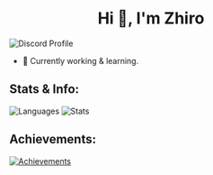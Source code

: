 <h1 align="center"> Hi 👋, I'm Zhiro </h1>

<img src="https://lanyard.cnrad.dev/api/750513734681624576" alt="Discord Profile"/>

- 🔭 Currently working & learning.

<h2> Stats & Info: </h2>

<img src="https://github-readme-stats.vercel.app/api/top-langs?username=zhiro990&show_icons=true&locale=en&layout=compact&theme=github_dark" alt="Languages">
<img src="https://github-readme-stats.vercel.app/api?username=zhiro990&show_icons=true&locale=en&theme=github_dark" alt="Stats"/>

<h2> Achievements: </h2>

<a href="https://github.com/ryo-ma/github-profile-trophy">
  <img src="https://github-profile-trophy.vercel.app/?username=zhiro990&title=MultiLanguage,Repositories,Commits,PullRequest,Stars,Issues" alt="Achievements"/>
</a>
